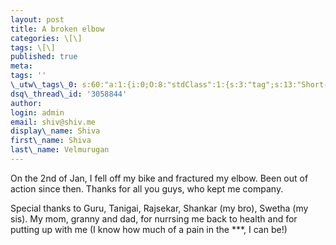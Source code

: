 ```yaml
---
layout: post
title: A broken elbow
categories: \[\]
tags: \[\]
published: true
meta:
tags: ''
\_utw\_tags\_0: s:60:"a:1:{i:0;O:8:"stdClass":1:{s:3:"tag";s:13:"Short-updates";}}";
dsq\_thread\_id: '3058844'
author:
login: admin
email: shiv@shiv.me
display\_name: Shiva
first\_name: Shiva
last\_name: Velmurugan
---
```


On the 2nd of Jan, I fell off my bike and fractured my elbow. Been out of action since then. Thanks for all you guys, who kept me company.

Special thanks to Guru, Tanigai, Rajsekar, Shankar (my bro), Swetha (my sis). My mom, granny and dad, for nurrsing me back to health and for putting up with me (I know how much of a pain in the \*\*\*, I can be!)